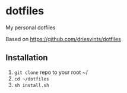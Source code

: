 # dotfiles
My personal dotfiles

Based on https://github.com/driesvints/dotfiles

## Installation

1. `git clone` repo to your root ~/
2. `cd ~/dotfiles`
3. `sh install.sh`
